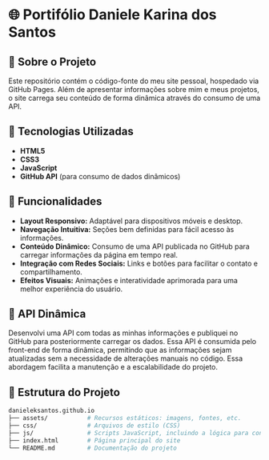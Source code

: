 # 🌐 Portifólio Daniele Karina dos Santos

## 📌 Sobre o Projeto

Este repositório contém o código-fonte do meu site pessoal, hospedado via GitHub Pages. 
Além de apresentar informações sobre mim e meus projetos, o site carrega seu conteúdo de forma dinâmica através do consumo de uma API.

## 🚀 Tecnologias Utilizadas

- **HTML5**
- **CSS3**
- **JavaScript**
- **GitHub API** (para consumo de dados dinâmicos)

## 🎯 Funcionalidades

- **Layout Responsivo:** Adaptável para dispositivos móveis e desktop.
- **Navegação Intuitiva:** Seções bem definidas para fácil acesso às informações.
- **Conteúdo Dinâmico:** Consumo de uma API publicada no GitHub para carregar informações da página em tempo real.
- **Integração com Redes Sociais:** Links e botões para facilitar o contato e compartilhamento.
- **Efeitos Visuais:** Animações e interatividade aprimorada para uma melhor experiência do usuário.

## 🔄 API Dinâmica

Desenvolvi uma API com todas as minhas informações e publiquei no GitHub para posteriormente carregar os dados. 
Essa API é consumida pelo front-end de forma dinâmica, permitindo que as informações sejam atualizadas sem a necessidade de alterações manuais no código. Essa abordagem facilita a manutenção e a escalabilidade do projeto.

## 📁 Estrutura do Projeto

```bash
danieleksantos.github.io
├── assets/           # Recursos estáticos: imagens, fontes, etc.
├── css/              # Arquivos de estilo (CSS)
├── js/               # Scripts JavaScript, incluindo a lógica para consumir a API
├── index.html        # Página principal do site
└── README.md         # Documentação do projeto
